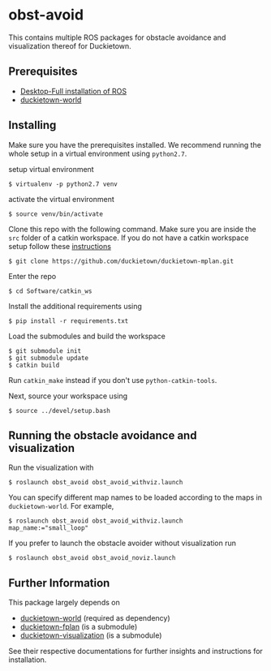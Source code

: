 # obst-avoid
This contains multiple ROS packages for obstacle avoidance and visualization thereof for Duckietown.

## Prerequisites
- [Desktop-Full installation of ROS](http://wiki.ros.org/kinetic/Installation)
- [duckietown-world](https://github.com/duckietown/duckietown-world)

## Installing
Make sure you have the prerequisites installed. We recommend running the whole setup in a virtual environment using `python2.7`.

setup virtual environment
```
$ virtualenv -p python2.7 venv
```
activate the virtual environment
```
$ source venv/bin/activate
```


Clone this repo with the following command. Make sure you are inside the `src` folder of a catkin workspace. If you do not have a catkin workspace setup follow these [instructions](https://github.com/duckietown/duckietown-mplan/wiki/Setting-up-a-catkin-workspace)
```
$ git clone https://github.com/duckietown/duckietown-mplan.git
```

Enter the repo
```
$ cd Software/catkin_ws
```

Install the additional requirements using
```
$ pip install -r requirements.txt 
```

Load the submodules and build the workspace
```
$ git submodule init
$ git submodule update
$ catkin build 
```
Run `catkin_make` instead if you don't use `python-catkin-tools`.

Next, source your workspace using
```
$ source ../devel/setup.bash
```

## Running the obstacle avoidance and visualization
Run the visualization with
```
$ roslaunch obst_avoid obst_avoid_withviz.launch
```

You can specify different map names to be loaded according to the maps in 
`duckietown-world`. For example,
```
$ roslaunch obst_avoid obst_avoid_withviz.launch map_name:="small_loop"
```

If you prefer to launch the obstacle avoider without visualization run
```
$ roslaunch obst_avoid obst_avoid_noviz.launch
```


## Further Information
This package largely depends on
- [duckietown-world](https://github.com/duckietown/duckietown-world) (required as dependency) 
- [duckietown-fplan](https://github.com/duckietown/duckietown-fplan) (is a submodule)
- [duckietown-visualization](https://github.com/surirohit/duckietown-visualization) (is a submodule)

See their respective documentations for further insights and instructions for installation.


